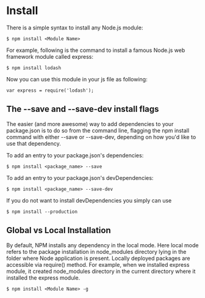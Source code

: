 # Install

There is a simple syntax to install any Node.js module:
```
$ npm install <Module Name>
```

For example, following is the command to install a famous Node.js web framework module
called express:
```
$ npm install lodash
```

Now you can use this module in your js file as following:
```
var express = require('lodash');
```

## The --save and --save-dev install flags

The easier (and more awesome) way to add dependencies to your package.json is to do so from the command line, flagging the npm install command with either --save or --save-dev, depending on how you'd like to use that dependency.

To add an entry to your package.json's dependencies:
```
$ npm install <package_name> --save
```

To add an entry to your package.json's devDependencies:
```
$ npm install <package_name> --save-dev
```

If you do not want to install devDependencies you simply can use
``` 
$ npm install --production
```

## Global vs Local Installation
   
By default, NPM installs any dependency in the local mode. Here local mode refers to the
package installation in node_modules directory lying in the folder where Node application
is present. Locally deployed packages are accessible via require() method. For example,
when we installed express module, it created node_modules directory in the current
directory where it installed the express module.
```
$ npm install <Module Name> -g
```